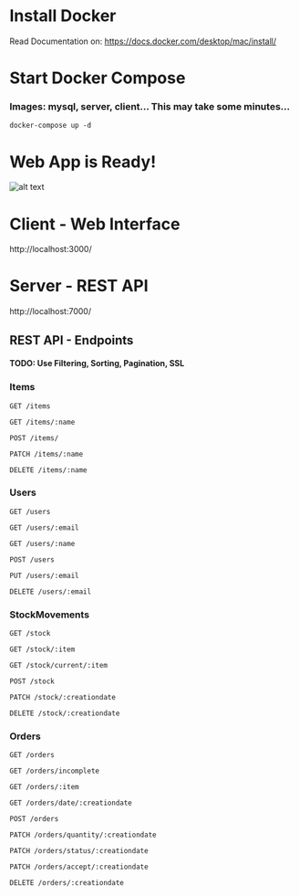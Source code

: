 # Install Docker
Read Documentation on: https://docs.docker.com/desktop/mac/install/

# Start Docker Compose 
### Images: mysql, server, client... This may take some minutes...
```
docker-compose up -d
```

# Web App is Ready!
![alt text](https://raw.githubusercontent.com/renatojmsantos/webapp/master/printScreens/Screenshot%202022-03-23%20at%2020.26.08.png?token=GHSAT0AAAAAABMMJRQLKBNSPJRDL3DWGMIQYSEZ4GA)

# Client - Web Interface
http://localhost:3000/

# Server - REST API
http://localhost:7000/



## REST API - Endpoints
#### TODO: Use Filtering, Sorting, Pagination, SSL

### Items
```
GET /items

GET /items/:name

POST /items/

PATCH /items/:name

DELETE /items/:name
```
### Users
```
GET /users

GET /users/:email

GET /users/:name

POST /users

PUT /users/:email

DELETE /users/:email
```
### StockMovements
```
GET /stock

GET /stock/:item

GET /stock/current/:item

POST /stock

PATCH /stock/:creationdate

DELETE /stock/:creationdate
```
### Orders
```
GET /orders

GET /orders/incomplete

GET /orders/:item

GET /orders/date/:creationdate

POST /orders

PATCH /orders/quantity/:creationdate

PATCH /orders/status/:creationdate

PATCH /orders/accept/:creationdate

DELETE /orders/:creationdate
```
